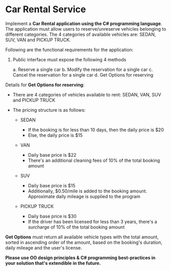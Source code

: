 # Car Rental Service

Implement a **Car Rental application using the C#
programming language**. The application must allow users to
reserve/unreserve vehicles belonging to different categories. The 4
categories of available vehicles are: SEDAN, SUV, VAN and PICKUP TRUCK.

Following are the functional requirements for the application:

1.  Public interface must expose the following 4 methods

    a.  Reserve a single car
    b.  Modify the reservation for a single car
    c.  Cancel the reservation for a single car
    d.  Get Options for reserving

Details for **Get Options for reserving**:

-   There are 4 categories of vehicles available to rent: SEDAN, VAN,
    SUV and PICKUP TRUCK

-   The pricing structure is as follows:

    -   SEDAN

        -   If the booking is for less than 10 days, then the daily
            price is \$20
        -   Else, the daily price is \$15

    -   VAN

        -   Daily base price is \$22
        -   There's an additional cleaning fees of 10% of the total
            booking amount

    -   SUV

        -   Daily base price is \$15
        -   Additionally, \$0.50/mile is added to the booking amount.
            Approximate daily mileage is supplied to the program

    -   PICKUP TRUCK

        -   Daily base price is \$30
        -   If the driver has been licensed for less than 3 years,
            there's a surcharge of 10% of the total booking amount

**Get Options** must return all available vehicle types with the total
amount, sorted in ascending order of the amount, based on the booking's
duration, daily mileage and the user's license.

**Please use OO design principles & C# programming best-practices in
your solution that's extendible in the future.**
